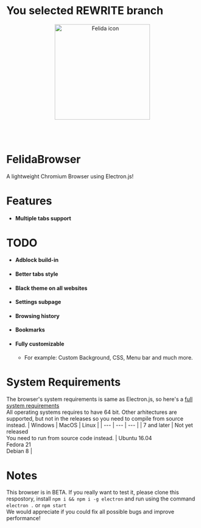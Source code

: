 
# You selected REWRITE branch

<p align="center"><img width="250" height="250" src="https://raw.githubusercontent.com/raluvy95/FelidaBrowser/rewrite/assets/icon.png" alt="Felida icon"></p><br><br>

# FelidaBrowser 
A lightweight Chromium Browser using Electron.js!<br>

# Features
  - #### Multiple tabs support

# TODO
  - #### Adblock build-in
  - #### Better tabs style
  - #### Black theme on all websites
  - #### Settings subpage
  - #### Browsing history
  - #### Bookmarks
  - #### Fully customizable
    - For example: Custom Background, CSS, Menu bar and much more.

# System Requirements
The browser's system requirements is same as Electron.js, so here's a [full system requirements](https://stackoverflow.com/questions/36306450/what-is-minimum-system-requirements-to-run-electron-apps)<br>
All operating systems requires to have 64 bit. Other arhitectures are supported, but not in the releases so you need to compile from source instead.
| Windows | MacOS | Linux |
| --- | --- | --- |
| 7 and later | Not yet released<br>You need to run from source code instead. | Ubuntu 16.04<br>Fedora 21<br>Debian 8 |

# Notes
This browser is in BETA. If you really want to test it, please clone this respostory, install `npm i && npm i -g electron` and run using the command `electron .` or `npm start`<br>
We would appreciate if you could fix all possible bugs and improve performance!
